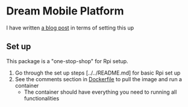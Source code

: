 # Dream Mobile Platform

I have written [a blog post](https://ricoruotongjia.medium.com/set-up-raspberry-pi-4b-as-a-mobile-platform-7448e94a04dc) in terms of setting this up

## Set up
This package is a "one-stop-shop" for Rpi setup. 
1. Go through the set up steps [../../README.md] for basic Rpi set up
2. See the comments section in [Dockerfile](./Dockerfile) to pull the image and run a container
    - The container should have everything you need to running all functionalities

